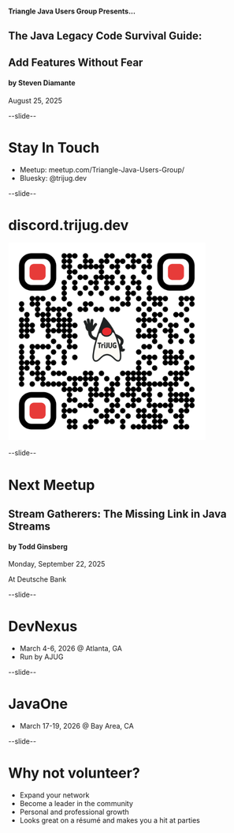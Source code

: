 #### Triangle Java Users Group Presents...
## The Java Legacy Code Survival Guide:
## Add Features Without Fear
#### by Steven Diamante
August 25, 2025

--slide--

# Stay In Touch

* Meetup: meetup.com/Triangle-Java-Users-Group/
* Bluesky: @trijug.dev

--slide--

# discord.trijug.dev

<img src="images/qr/qr-discord.png" height="400" width="400" style="border:none; box-shadow:none; background:white;"/>


--slide--

# Next Meetup

## Stream Gatherers: The Missing Link in Java Streams
#### by Todd Ginsberg

Monday, September 22, 2025

At Deutsche Bank

--slide--

# DevNexus

* March 4-6, 2026 @ Atlanta, GA
* Run by AJUG

--slide--

# JavaOne

* March 17-19, 2026 @ Bay Area, CA

--slide--

# Why not volunteer?
* Expand your network
* Become a leader in the community
* Personal and professional growth
* Looks great on a r&eacute;sum&eacute; and makes you a hit at parties

